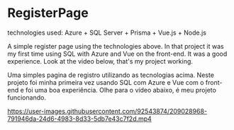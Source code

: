 # RegisterPage
technologies used: Azure + SQL Server + Prisma + Vue.js + Node.js

A simple register page using the technologies above. 
In that project it was my first time using SQL with Azure and Vue on the front-end. It was a good experience. 
Look at the video below, that's my project working.

Uma simples pagina de registro utilizando as tecnologias acima.
Neste projeto foi minha primeira vez usando SQL com Azure e Vue com o front-end e foi uma boa experiência.
Olhe para o vídeo abaixo, é meu projeto funcionando.


https://user-images.githubusercontent.com/92543874/209028968-791946da-24d6-4983-8d33-5db7e43c7f2d.mp4

